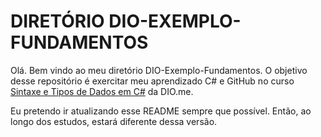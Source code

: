 # DIRETÓRIO DIO-EXEMPLO-FUNDAMENTOS

Olá. Bem vindo ao meu diretório DIO-Exemplo-Fundamentos. O objetivo desse repositório é exercitar meu aprendizado C# e GitHub no curso [Sintaxe e Tipos de Dados em C#](https://web.dio.me/track/avanade-back-end-com-net-e-ia/course/sintaxe-e-indentacao/learning/f242325b-e31b-4724-8380-44e96bb6b9e7?autoplay=1) da DIO.me.

Eu pretendo ir atualizando esse README sempre que possível. Então, ao longo dos estudos, estará diferente dessa versão.
